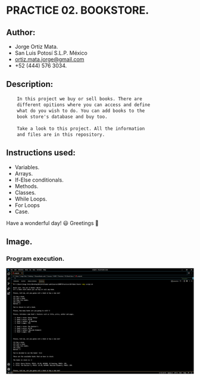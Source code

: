 #   PRACTICE 02. BOOKSTORE.  

## Author:
- Jorge Ortiz Mata.
- San Luis Potosí S.L.P. México
- ortiz.mata.jorge@gmail.com
- +52 (444) 576 3034.

## Description: 
        In this project we buy or sell books. There are
        different opitions where you can access and define
        what do you wish to do. You can add books to the
        book store's database and buy too.
        
        Take a look to this project. All the information
        and files are in this repository.

## Instructions used:
- Variables.
- Arrays.
- If-Else conditionals.
- Methods.
- Classes.
- While Loops.
- For Loops
- Case.
    
Have a wonderful day! :smiley:
Greetings :love_you_gesture:
        
## Image. 
### **Program execution.** 
![](images/image.PNG)
